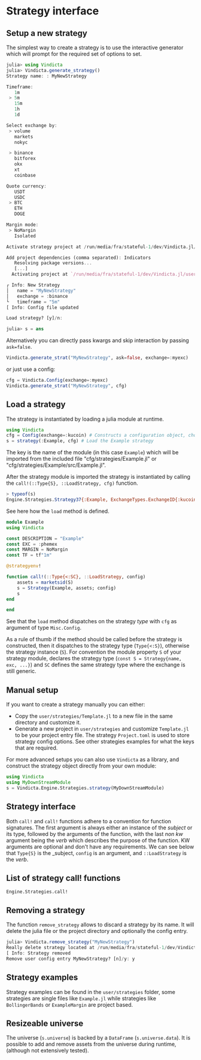 # Strategy interface

## Setup a new strategy
The simplest way to create a strategy is to use the interactive generator which will prompt 
for the required set of options to set.

``` julia
julia> using Vindicta
julia> Vindicta.generate_strategy()
Strategy name: : MyNewStrategy

Timeframe:
   1m
 > 5m
   15m
   1h
   1d

Select exchange by:
 > volume
   markets
   nokyc

 > binance
   bitforex
   okx
   xt
   coinbase

Quote currency:
   USDT
   USDC
 > BTC
   ETH
   DOGE

Margin mode:
 > NoMargin
   Isolated

Activate strategy project at /run/media/fra/stateful-1/dev/Vindicta.jl/user/strategies/MyNewStrategy? [y]/n: y

Add project dependencies (comma separated): Indicators
   Resolving package versions...
   [...]
  Activating project at `/run/media/fra/stateful-1/dev/Vindicta.jl/user/strategies/MyNewStrategy`

┌ Info: New Strategy
│   name = "MyNewStrategy"
│   exchange = :binance
└   timeframe = "5m"
[ Info: Config file updated

Load strategy? [y]/n: 

julia> s = ans
```
Alternatively you can directly pass kwargs and skip interaction by passing `ask=false`.
``` julia
Vindicta.generate_strat("MyNewStrategy", ask=false, exchange=:myexc)
```
or just use a config:
``` julia
cfg = Vindicta.Config(exchange=:myexc)
Vindicta.generate_strat("MyNewStrategy", cfg)
```
## Load a strategy

The strategy is instantiated by loading a julia module at runtime.

```julia
using Vindicta
cfg = Config(exchange=:kucoin) # Constructs a configuration object, choosing kucoin as exchange
s = strategy(:Example, cfg) # Load the Example strategy
```

The key is the name of the module (in this case `Example`) which will be imported from the included file "cfg/strategies/Example.jl" or "cfg/strategies/Example/src/Example.jl".

After the strategy module is imported the strategy is instantiated by calling the `call!(::Type{S}, ::LoadStrategy, cfg)` function.

```julia
> typeof(s)
Engine.Strategies.Strategy37{:Example, ExchangeTypes.ExchangeID{:kucoin}(), :USDT}
```

See here how the `load` method is defined.

```julia
module Example
using Vindicta

const DESCRIPTION = "Example"
const EXC = :phemex
const MARGIN = NoMargin
const TF = tf"1m"

@strategyenv!

function call!(::Type{<:SC}, ::LoadStrategy, config)
    assets = marketsid(S)
    s = Strategy(Example, assets; config)
    s
end

end
```

See that the `load` method dispatches on the strategy _type_ with `cfg` as argument of type `Misc.Config`.

As a rule of thumb if the method should be called before the strategy is constructed, then it dispatches to the strategy type (`Type{<:S}`), otherwise the strategy instance (`S`). For convention the module property `S` of your strategy module, declares the strategy type (`const S = Strategy{name, exc, ...}`) and `SC` defines the same strategy type where the exchange is still generic.

## Manual setup
If you want to create a strategy manually you can either:
- Copy the `user/strategies/Template.jl` to a new file in the same directory and customize it.
- Generate a new project in `user/strategies` and customize `Template.jl` to be your project entry file. The strategy `Project.toml` is used to store strategy config options. See other strategies examples for what the keys that are required.

For more advanced setups you can also use `Vindicta` as a library, and construct the strategy object directly from your own module:

``` julia
using Vindicta
using MyDownStreamModule
s = Vindicta.Engine.Strategies.strategy(MyDownStreamModule)
```


## Strategy interface
Both `call!` and `call!` functions adhere to a convention for function signatures. The first argument is always 
either an instance of the _subject_ or its type, followed by the arguments of the function, with the last *non kw* argument being the _verb_ which describes the purpose of the function. KW arguments are optional and don't have any requirements. We can see below that `Type{S}` is the _subject, `config` is an argument, and `::LoadStrategy` is the _verb_.

## List of strategy call! functions

```@docs
Engine.Strategies.call!
```

## Removing a strategy
The function `remove_strategy` allows to discard a strategy by its name. It will delete the julia file or the project directory and optionally the config entry.

``` julia
julia> Vindicta.remove_strategy("MyNewStrategy")
Really delete strategy located at /run/media/fra/stateful-1/dev/Vindicta.jl/user/strategies/MyNewStrategy? [n]/y: y
[ Info: Strategy removed
Remove user config entry MyNewStrategy? [n]/y: y
```

## Strategy examples
Strategy examples can be found in the `user/strategies` folder, some strategies are single files like `Example.jl` while strategies like `BollingerBands` or `ExampleMargin` are project based.

## Resizeable universe
The universe (`s.universe`) is backed by a `DataFrame` (`s.universe.data`). It is possible to add and remove assets from the universe during runtime, (although not extensively tested).
